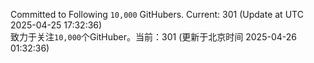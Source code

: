 Committed to Following `10,000` GitHubers. Current: <!-- FOLLOWING_COUNT -->301<!-- FOLLOWING_COUNT --> (Update at UTC <!-- LAST_UPDATED -->2025-04-25 17:32:36<!-- LAST_UPDATED -->)<br>
致力于关注`10,000`个GitHuber。当前：<!-- FOLLOWING_COUNT -->301<!-- FOLLOWING_COUNT --> (更新于北京时间 <!-- LAST_UPDATED_CST -->2025-04-26 01:32:36<!-- LAST_UPDATED_CST -->)
